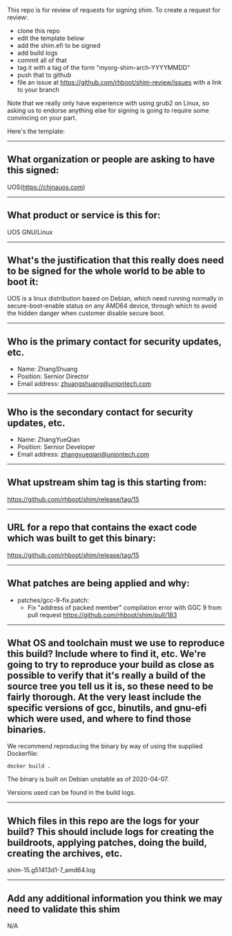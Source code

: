 This repo is for review of requests for signing shim.  To create a request for review:

- clone this repo
- edit the template below
- add the shim.efi to be signed
- add build logs
- commit all of that
- tag it with a tag of the form "myorg-shim-arch-YYYYMMDD"
- push that to github
- file an issue at https://github.com/rhboot/shim-review/issues with a link to your branch

Note that we really only have experience with using grub2 on Linux, so asking
us to endorse anything else for signing is going to require some convincing on
your part.

Here's the template:

-------------------------------------------------------------------------------
What organization or people are asking to have this signed:
-------------------------------------------------------------------------------
UOS(https://chinauos.com)

-------------------------------------------------------------------------------
What product or service is this for:
-------------------------------------------------------------------------------
UOS GNU/Linux

-------------------------------------------------------------------------------
What's the justification that this really does need to be signed for the whole world to be able to boot it:
-------------------------------------------------------------------------------
UOS is a linux distribution based on Debian, which need running normally in secure-boot-enable status on any AMD64 device, 
through which to avoid the hidden danger when customer disable secure boot.

-------------------------------------------------------------------------------
Who is the primary contact for security updates, etc.
-------------------------------------------------------------------------------
- Name: ZhangShuang
- Position: Sernior Director
- Email address: zhuangshuang@uniontech.com

-------------------------------------------------------------------------------
Who is the secondary contact for security updates, etc.
-------------------------------------------------------------------------------
- Name: ZhangYueQian
- Position: Sernior Developer
- Email address: zhangyueqian@uniontech.com

-------------------------------------------------------------------------------
What upstream shim tag is this starting from:
-------------------------------------------------------------------------------
https://github.com/rhboot/shim/release/tag/15 

-------------------------------------------------------------------------------
URL for a repo that contains the exact code which was built to get this binary:
-------------------------------------------------------------------------------
https://github.com/rhboot/shim/release/tag/15

-------------------------------------------------------------------------------
What patches are being applied and why:
-------------------------------------------------------------------------------
* patches/gcc-9-fix.patch:
  - Fix "address of packed member" compilation error with GGC 9 
    from pull request https://github.com/rhboot/shim/pull/183

-------------------------------------------------------------------------------
What OS and toolchain must we use to reproduce this build?  Include where to find it, etc.  We're going to try to reproduce your build as close as possible to verify that it's really a build of the source tree you tell us it is, so these need to be fairly thorough. At the very least include the specific versions of gcc, binutils, and gnu-efi which were used, and where to find those binaries.
-------------------------------------------------------------------------------
We recommend reproducing the binary by way of using the supplied Dockerfile:

`docker build .`

The binary is built on Debian unstable as of 2020-04-07.

Versions used can be found in the build logs.

-------------------------------------------------------------------------------
Which files in this repo are the logs for your build?   This should include logs for creating the buildroots, applying patches, doing the build, creating the archives, etc.
-------------------------------------------------------------------------------
shim-15.g51413d1-7_amd64.log

-------------------------------------------------------------------------------
Add any additional information you think we may need to validate this shim
-------------------------------------------------------------------------------
N/A
